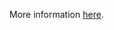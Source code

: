 More information [here](https://docs.prismacloud.io/en/enterprise-edition/policy-reference/kubernetes-policies/kubernetes-policy-index/no-serviceaccountnode-should-be-able-to-read-all-secrets).
